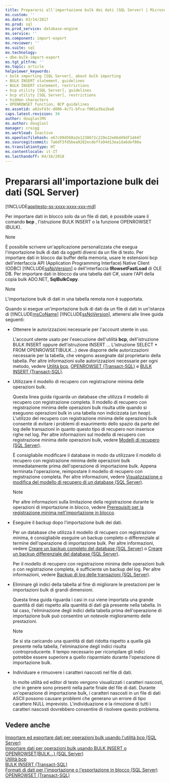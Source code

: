 ```yaml
---
title: Prepararsi all'importazione bulk dei dati (SQL Server) | Microsoft Docs
ms.custom: ''
ms.date: 03/14/2017
ms.prod: sql
ms.prod_service: database-engine
ms.service: ''
ms.component: import-export
ms.reviewer: ''
ms.suite: sql
ms.technology:
- dbe-bulk-import-export
ms.tgt_pltfrm: ''
ms.topic: article
helpviewer_keywords:
- bulk importing [SQL Server], about bulk importing
- BULK INSERT statement, guidelines
- BULK INSERT statement, restrictions
- bcp utility [SQL Server], guidelines
- bcp utility [SQL Server], restrictions
- hidden characters
- OPENROWSET function, BCP guidelines
ms.assetid: a82ef43c-d006-4c71-bfca-f001a3ba1ba0
caps.latest.revision: 34
author: douglaslMS
ms.author: douglasl
manager: craigg
ms.workload: Inactive
ms.openlocfilehash: e67c09d568a2e1238672c229e22e66d49df1d44f
ms.sourcegitcommit: 7a6df3fd5bea9282ecdeffa94d13ea1da6def80a
ms.translationtype: HT
ms.contentlocale: it-IT
ms.lasthandoff: 04/16/2018
---
```

# <a name="prepare-to-bulk-import-data-sql-server"></a>Prepararsi all'importazione bulk dei dati (SQL Server)
[!INCLUDE[appliesto-ss-xxxx-xxxx-xxx-md](../../includes/appliesto-ss-xxxx-xxxx-xxx-md.md)]

  Per importare dati in blocco solo da un file di dati, è possibile usare il comando **bcp** , l'istruzione BULK INSERT o la funzione OPENROWSET (BULK).  
  
> [!NOTE]  
>  È possibile scrivere un'applicazione personalizzata che esegua l'importazione bulk di dati da oggetti diversi da un file di testo. Per importare dati in blocco dai buffer della memoria, usare le estensioni bcp dell'interfaccia API (Application Programming Interface) Native Client (ODBC) [!INCLUDE[ssNoVersion](../../includes/ssnoversion-md.md)] o dell'interfaccia **IRowsetFastLoad** di OLE DB.  Per importare dati in blocco da una tabella dati C#, usare l'API della copia bulk ADO.NET, **SqlBulkCopy**.  
  
> [!NOTE]  
>  L'importazione bulk di dati in una tabella remota non è supportata.  
  
 Quando si esegue un'importazione bulk di dati da un file di dati in un'istanza di [!INCLUDE[msCoName](../../includes/msconame-md.md)] [!INCLUDE[ssNoVersion](../../includes/ssnoversion-md.md)], attenersi alle linee guida seguenti:  
  
-   Ottenere le autorizzazioni necessarie per l'account utente in uso.  
  
     L'account utente usato per l'esecuzione dell'utilità **bcp**, dell'istruzione BULK INSERT oppure dell'istruzione INSERT ... L'istruzione SELECT * FROM OPENROWSET(BULK...) deve disporre delle autorizzazioni necessarie per la tabella, che vengono assegnate dal proprietario della tabella. Per altre informazioni sulle autorizzazioni necessarie per ogni metodo, vedere [Utilità bcp](../../tools/bcp-utility.md), [OPENROWSET &#40;Transact-SQL&#41;](../../t-sql/functions/openrowset-transact-sql.md) e [BULK INSERT &#40;Transact-SQL&#41;](../../t-sql/statements/bulk-insert-transact-sql.md).  
  
-   Utilizzare il modello di recupero con registrazione minima delle operazioni bulk.  
  
     Questa linea guida riguarda un database che utilizza il modello di recupero con registrazione completa. Il modello di recupero con registrazione minima delle operazioni bulk risulta utile quando si eseguono operazioni bulk in una tabella non indicizzata (un *heap*). L'utilizzo del recupero con registrazione minima delle operazioni bulk consente di evitare i problemi di esaurimento dello spazio da parte del log delle transazioni in quanto questo tipo di recupero non inserisce righe nel log. Per altre informazioni sul modello di recupero con registrazione minima delle operazioni bulk, vedere [Modelli di recupero &#40;SQL Server&#41;](../../relational-databases/backup-restore/recovery-models-sql-server.md).  
  
     È consigliabile modificare il database in modo da utilizzare il modello di recupero con registrazione minima delle operazioni bulk immediatamente prima dell'operazione di importazione bulk. Appena terminata l'operazione, reimpostare il modello di recupero con registrazione completa. Per altre informazioni, vedere [Visualizzazione o modifica del modello di recupero di un database &#40;SQL Server&#41;](../../relational-databases/backup-restore/view-or-change-the-recovery-model-of-a-database-sql-server.md).  
  
    > [!NOTE]  
    >  Per altre informazioni sulla limitazione della registrazione durante le operazioni di importazione in blocco, vedere [Prerequisiti per la registrazione minima nell'importazione in blocco](../../relational-databases/import-export/prerequisites-for-minimal-logging-in-bulk-import.md).  
  
-   Eseguire il backup dopo l'importazione bulk dei dati.  
  
     Per un database che utilizza il modello di recupero con registrazione minima, è consigliabile eseguire un backup completo o differenziale al termine dell'operazione di importazione bulk. Per altre informazioni, vedere [Creare un backup completo del database &#40;SQL Server&#41;](../../relational-databases/backup-restore/create-a-full-database-backup-sql-server.md) o [Creare un backup differenziale del database &#40;SQL Server&#41;](../../relational-databases/backup-restore/create-a-differential-database-backup-sql-server.md).  
  
     Per il modello di recupero con registrazione minima delle operazioni bulk o con registrazione completa, è sufficiente un backup del log. Per altre informazioni, vedere [Backup di log delle transazioni &#40;SQL Server&#41;](../../relational-databases/backup-restore/transaction-log-backups-sql-server.md).  
  
-   Eliminare gli indici della tabella al fine di migliorare le prestazioni per le importazioni bulk di grandi dimensioni.  
  
     Questa linea guida riguarda i casi in cui viene importata una grande quantità di dati rispetto alla quantità di dati già presente nella tabella. In tal caso, l'eliminazione degli indici della tabella prima dell'operazione di importazione bulk può consentire un notevole miglioramento delle prestazioni.  
  
    > [!NOTE]  
    >  Se si sta caricando una quantità di dati ridotta rispetto a quella già presente nella tabella, l'eliminazione degli indici risulta controproducente. Il tempo necessario per ricompilare gli indici potrebbe essere superiore a quello risparmiato durante l'operazione di importazione bulk.  
  
-   Individuare e rimuovere i caratteri nascosti nel file di dati.  
  
     In molte utilità ed editor di testo vengono visualizzati i caratteri nascosti, che in genere sono presenti nella parte finale del file di dati. Durante un'operazione di importazione bulk, i caratteri nascosti in un file di dati ASCII possono causare problemi che generano un errore di tipo carattere NULL imprevisto. L'individuazione e la rimozione di tutti i caratteri nascosti dovrebbero consentire di risolvere questo problema.  
  
## <a name="see-also"></a>Vedere anche  
 [Importare ed esportare dati per operazioni bulk usando l'utilità bcp &#40;SQL Server&#41;](../../relational-databases/import-export/import-and-export-bulk-data-by-using-the-bcp-utility-sql-server.md)   
 [Importare dati per operazioni bulk usando BULK INSERT o OPENROWSET&#40;BULK...&#41; &#40;SQL Server&#41;](../../relational-databases/import-export/import-bulk-data-by-using-bulk-insert-or-openrowset-bulk-sql-server.md)   
 [Utilità bcp](../../tools/bcp-utility.md)   
 [BULK INSERT &#40;Transact-SQL&#41;](../../t-sql/statements/bulk-insert-transact-sql.md)   
 [Formati di dati per l'importazione o l'esportazione in blocco &#40;SQL Server&#41;](../../relational-databases/import-export/data-formats-for-bulk-import-or-bulk-export-sql-server.md)   
 [OPENROWSET &#40;Transact-SQL&#41;](../../t-sql/functions/openrowset-transact-sql.md)  
  
  
